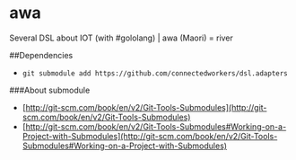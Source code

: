 awa
===

Several DSL about IOT (with #gololang) | awa (Maori) = river


##Dependencies

- `git submodule add https://github.com/connectedworkers/dsl.adapters`



###About submodule

- [http://git-scm.com/book/en/v2/Git-Tools-Submodules](http://git-scm.com/book/en/v2/Git-Tools-Submodules)
- [http://git-scm.com/book/en/v2/Git-Tools-Submodules#Working-on-a-Project-with-Submodules](http://git-scm.com/book/en/v2/Git-Tools-Submodules#Working-on-a-Project-with-Submodules)

